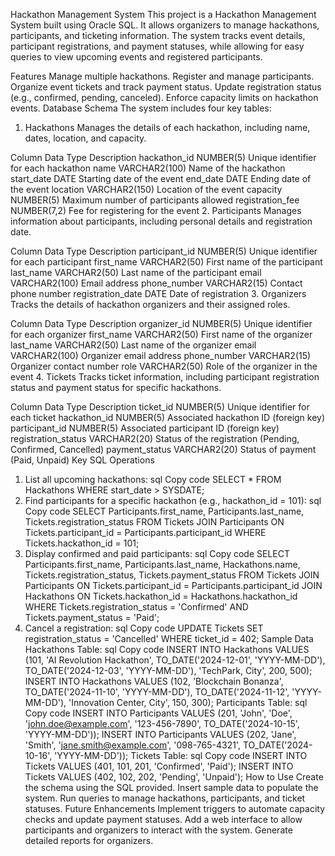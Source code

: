 Hackathon Management System
This project is a Hackathon Management System built using Oracle SQL. It allows organizers to manage hackathons, participants, and ticketing information. The system tracks event details, participant registrations, and payment statuses, while allowing for easy queries to view upcoming events and registered participants.

Features
Manage multiple hackathons.
Register and manage participants.
Organize event tickets and track payment status.
Update registration status (e.g., confirmed, pending, canceled).
Enforce capacity limits on hackathon events.
Database Schema
The system includes four key tables:

1. Hackathons
Manages the details of each hackathon, including name, dates, location, and capacity.

Column	Data Type	Description
hackathon_id	NUMBER(5)	Unique identifier for each hackathon
name	VARCHAR2(100)	Name of the hackathon
start_date	DATE	Starting date of the event
end_date	DATE	Ending date of the event
location	VARCHAR2(150)	Location of the event
capacity	NUMBER(5)	Maximum number of participants allowed
registration_fee	NUMBER(7,2)	Fee for registering for the event
2. Participants
Manages information about participants, including personal details and registration date.

Column	Data Type	Description
participant_id	NUMBER(5)	Unique identifier for each participant
first_name	VARCHAR2(50)	First name of the participant
last_name	VARCHAR2(50)	Last name of the participant
email	VARCHAR2(100)	Email address
phone_number	VARCHAR2(15)	Contact phone number
registration_date	DATE	Date of registration
3. Organizers
Tracks the details of hackathon organizers and their assigned roles.

Column	Data Type	Description
organizer_id	NUMBER(5)	Unique identifier for each organizer
first_name	VARCHAR2(50)	First name of the organizer
last_name	VARCHAR2(50)	Last name of the organizer
email	VARCHAR2(100)	Organizer email address
phone_number	VARCHAR2(15)	Organizer contact number
role	VARCHAR2(50)	Role of the organizer in the event
4. Tickets
Tracks ticket information, including participant registration status and payment status for specific hackathons.

Column	Data Type	Description
ticket_id	NUMBER(5)	Unique identifier for each ticket
hackathon_id	NUMBER(5)	Associated hackathon ID (foreign key)
participant_id	NUMBER(5)	Associated participant ID (foreign key)
registration_status	VARCHAR2(20)	Status of the registration (Pending, Confirmed, Cancelled)
payment_status	VARCHAR2(20)	Status of payment (Paid, Unpaid)
Key SQL Operations
1. List all upcoming hackathons:
sql
Copy code
SELECT * FROM Hackathons WHERE start_date > SYSDATE;
2. Find participants for a specific hackathon (e.g., hackathon_id = 101):
sql
Copy code
SELECT Participants.first_name, Participants.last_name, Tickets.registration_status
FROM Tickets
JOIN Participants ON Tickets.participant_id = Participants.participant_id
WHERE Tickets.hackathon_id = 101;
3. Display confirmed and paid participants:
sql
Copy code
SELECT Participants.first_name, Participants.last_name, Hackathons.name, Tickets.registration_status, Tickets.payment_status
FROM Tickets
JOIN Participants ON Tickets.participant_id = Participants.participant_id
JOIN Hackathons ON Tickets.hackathon_id = Hackathons.hackathon_id
WHERE Tickets.registration_status = 'Confirmed' AND Tickets.payment_status = 'Paid';
4. Cancel a registration:
sql
Copy code
UPDATE Tickets
SET registration_status = 'Cancelled'
WHERE ticket_id = 402;
Sample Data
Hackathons Table:
sql
Copy code
INSERT INTO Hackathons VALUES (101, 'AI Revolution Hackathon', TO_DATE('2024-12-01', 'YYYY-MM-DD'), TO_DATE('2024-12-03', 'YYYY-MM-DD'), 'TechPark, City', 200, 500);
INSERT INTO Hackathons VALUES (102, 'Blockchain Bonanza', TO_DATE('2024-11-10', 'YYYY-MM-DD'), TO_DATE('2024-11-12', 'YYYY-MM-DD'), 'Innovation Center, City', 150, 300);
Participants Table:
sql
Copy code
INSERT INTO Participants VALUES (201, 'John', 'Doe', 'john.doe@example.com', '123-456-7890', TO_DATE('2024-10-15', 'YYYY-MM-DD'));
INSERT INTO Participants VALUES (202, 'Jane', 'Smith', 'jane.smith@example.com', '098-765-4321', TO_DATE('2024-10-16', 'YYYY-MM-DD'));
Tickets Table:
sql
Copy code
INSERT INTO Tickets VALUES (401, 101, 201, 'Confirmed', 'Paid');
INSERT INTO Tickets VALUES (402, 102, 202, 'Pending', 'Unpaid');
How to Use
Create the schema using the SQL provided.
Insert sample data to populate the system.
Run queries to manage hackathons, participants, and ticket statuses.
Future Enhancements
Implement triggers to automate capacity checks and update payment statuses.
Add a web interface to allow participants and organizers to interact with the system.
Generate detailed reports for organizers.
